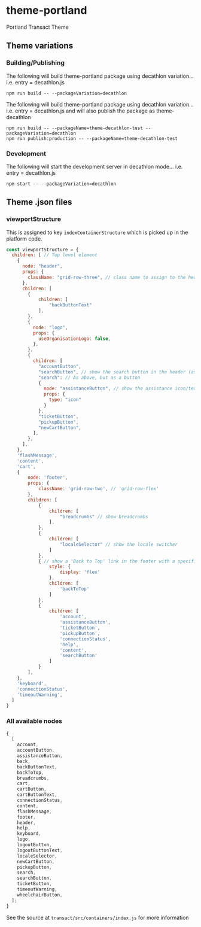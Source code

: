 # theme-portland

Portland Transact Theme

## Theme variations

### Building/Publishing

The following will build theme-portland package using decathlon variation... i.e. entry = decathlon.js

```
npm run build -- --packageVariation=decathlon
```

The following will build theme-portland package using decathlon variation... i.e. entry = decathlon.js
and will also publish the package as theme-decathlon

```
npm run build -- --packageName=theme-decathlon-test --packageVariation=decathlon
npm run publish:production -- --packageName=theme-decathlon-test
```

### Development

The following will start the development server in decathlon mode... i.e. entry = decathlon.js

```
npm start -- --packageVariation=decathlon
```

## Theme .json files

### viewportStructure

This is assigned to key `indexContainerStructure` which is picked up in the platform code.

```javascript
const viewportStructure = {
  children: [ // Top level element
    {
      node: "header",
      props: {
        className: "grid-row-three", // class name to assign to the header container
      },
      children: [
        {
            children: [
                "backButtonText"
            ],
        },
        {
          node: "logo",
          props: {
            useOrganisationLogo: false,
          },
        },
        {
          children: [
            "accountButton",
            "searchButton", // show the search button in the header (as an icon)
            "search": // As above, but as a button
            {
              node: "assistanceButton", // show the assistance icon/text in the header
              props: {
                type: "icon"
              }
            },
            "ticketButton",
            "pickupButton",
            "newCartButton",
          ],
        },
      ],
    },
    'flashMessage',
    'content',
    'cart',
    {
        node: 'footer',
        props: {
            className: 'grid-row-two', // 'grid-row-flex'
        },
        children: [
            {
                children: [
                    "breadcrumbs" // show breadcrumbs
                ],
            },
            {
                children: [
                    "localeSelector" // show the locale switcher
                ]
            },
            { // show a 'Back to Top' link in the footer with a specific style
                style: {
                    display: 'flex'
                },
                children: [
                    'backToTop'
                ]
            },
            {
                children: [
                    'account',
                    'assistanceButton',
                    'ticketButton',
                    'pickupButton',
                    'connectionStatus',
                    'help',
                    'content',
                    'searchButton'
                ]
            }
        ],
    },
    'keyboard',
    'connectionStatus',
    'timeoutWarning',
  ]
}
```

### All available nodes

```javascript
{
  [
    account,
    accountButton,
    assistanceButton,
    back,
    backButtonText,
    backToTop,
    breadcrumbs,
    cart,
    cartButton,
    cartButtonText,
    connectionStatus,
    content,
    flashMessage,
    footer,
    header,
    help,
    keyboard,
    logo,
    logoutButton,
    logoutButtonText,
    localeSelector,
    newCartButton,
    pickupButton,
    search,
    searchButton,
    ticketButton,
    timeoutWarning,
    wheelchairButton,
  ];
}
```

See the source at `transact/src/containers/index.js` for more information
